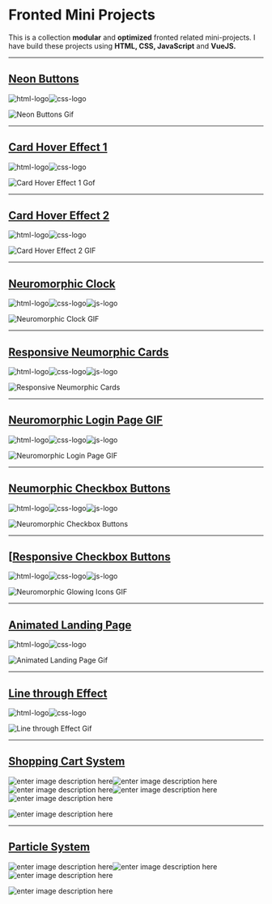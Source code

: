 # Fronted Mini Projects

This is a collection **modular** and **optimized** fronted related mini-projects. I have build these projects using **HTML, CSS, JavaScript** and **VueJS.**

---

## [Neon Buttons](https://sagyamthapa.me/Frontend-Mini-Projects/neon-light-buttons/)

![html-logo](https://raw.githubusercontent.com/Sagyam/Frontend-Mini-Projects/master/assets/html5.png)![css-logo](https://raw.githubusercontent.com/Sagyam/Frontend-Mini-Projects/master/assets/css3.png)

![Neon Buttons Gif](https://github.com/Sagyam/Frontend-Mini-Projects/blob/master/assets/neon-buttons.gif?raw=true)

---

## [Card Hover Effect 1](https://sagyamthapa.me/Frontend-Mini-Projects/card-hover-effect-1/)

![html-logo](https://raw.githubusercontent.com/Sagyam/Frontend-Mini-Projects/master/assets/html5.png)![css-logo](https://raw.githubusercontent.com/Sagyam/Frontend-Mini-Projects/master/assets/css3.png)

![Card Hover Effect 1 Gof](https://raw.githubusercontent.com/Sagyam/Frontend-Mini-Projects/master/assets/card-tricks.gif)

---

## [Card Hover Effect 2](https://sagyamthapa.me/Frontend-Mini-Projects/card-hover-effect-2/)

![html-logo](https://raw.githubusercontent.com/Sagyam/Frontend-Mini-Projects/master/assets/html5.png)![css-logo](https://raw.githubusercontent.com/Sagyam/Frontend-Mini-Projects/master/assets/css3.png)

![Card Hover Effect 2 GIF](https://raw.githubusercontent.com/Sagyam/Frontend-Mini-Projects/master/assets/card-trick2.gif)

---

## [Neuromorphic Clock](https://sagyamthapa.me/Frontend-Mini-Projects/neuromorphic-clock/)

![html-logo](https://raw.githubusercontent.com/Sagyam/Frontend-Mini-Projects/master/assets/html5.png)![css-logo](https://raw.githubusercontent.com/Sagyam/Frontend-Mini-Projects/master/assets/css3.png)![js-logo](https://raw.githubusercontent.com/Sagyam/Frontend-Mini-Projects/master/assets/js.png)

![Neuromorphic Clock GIF](https://raw.githubusercontent.com/Sagyam/Frontend-Mini-Projects/master/assets/clock.gif)

---

## [Responsive Neumorphic Cards](https://sagyamthapa.me/Frontend-Mini-Projects/responsive-neumorphic-cards)

![html-logo](https://raw.githubusercontent.com/Sagyam/Frontend-Mini-Projects/master/assets/html5.png)![css-logo](https://raw.githubusercontent.com/Sagyam/Frontend-Mini-Projects/master/assets/css3.png)![js-logo](https://raw.githubusercontent.com/Sagyam/Frontend-Mini-Projects/master/assets/js.png)

![Responsive Neumorphic Cards](https://raw.githubusercontent.com/Sagyam/Frontend-Mini-Projects/master/assets/responsive-neumorphic-cards.gif)

---

## [Neuromorphic Login Page GIF](https://sagyamthapa.me/Frontend-Mini-Projects/neumorphic-login-form/)

![html-logo](https://raw.githubusercontent.com/Sagyam/Frontend-Mini-Projects/master/assets/html5.png)![css-logo](https://raw.githubusercontent.com/Sagyam/Frontend-Mini-Projects/master/assets/css3.png)![js-logo](https://raw.githubusercontent.com/Sagyam/Frontend-Mini-Projects/master/assets/js.png)

![Neuromorphic Login Page GIF](https://raw.githubusercontent.com/Sagyam/Frontend-Mini-Projects/master/assets/neumorphic-login-page.gif)

---

## [Neumorphic Checkbox Buttons](https://sagyamthapa.me/Frontend-Mini-Projects/neumorphic-checkbox-buttons)

![html-logo](https://raw.githubusercontent.com/Sagyam/Frontend-Mini-Projects/master/assets/html5.png)![css-logo](https://raw.githubusercontent.com/Sagyam/Frontend-Mini-Projects/master/assets/css3.png)![js-logo](https://raw.githubusercontent.com/Sagyam/Frontend-Mini-Projects/master/assets/js.png)

![Neuromorphic Checkbox Buttons](https://raw.githubusercontent.com/Sagyam/Frontend-Mini-Projects/master/assets/neumorphic-checkbox-buttons.gif)

---

## [[Responsive Checkbox Buttons](https://sagyamthapa.me/Frontend-Mini-Projects/neumorphic-checkbox-buttons)

![html-logo](https://raw.githubusercontent.com/Sagyam/Frontend-Mini-Projects/master/assets/html5.png)![css-logo](https://raw.githubusercontent.com/Sagyam/Frontend-Mini-Projects/master/assets/css3.png)![js-logo](https://raw.githubusercontent.com/Sagyam/Frontend-Mini-Projects/master/assets/js.png)

![Neuromorphic Glowing Icons GIF](https://raw.githubusercontent.com/Sagyam/Frontend-Mini-Projects/master/assets/neumorphic-glowing-icons.gif)

---

## [Animated Landing Page](https://sagyamthapa.me/Frontend-Mini-Projects/animated-landing-page/)

![html-logo](https://raw.githubusercontent.com/Sagyam/Frontend-Mini-Projects/master/assets/html5.png)![css-logo](https://raw.githubusercontent.com/Sagyam/Frontend-Mini-Projects/master/assets/css3.png)

![Animated Landing Page Gif](https://raw.githubusercontent.com/Sagyam/Frontend-Mini-Projects/master/assets/bubble.gif)

---

## [Line through Effect](https://sagyamthapa.me/Frontend-Mini-Projects/line-through-effect/)

![html-logo](https://raw.githubusercontent.com/Sagyam/Frontend-Mini-Projects/master/assets/html5.png)![css-logo](https://raw.githubusercontent.com/Sagyam/Frontend-Mini-Projects/master/assets/css3.png)

![Line through Effect Gif](https://github.com/Sagyam/Frontend-Mini-Projects/blob/master/assets/line-through-effect.gif?raw=true)

---

## [Shopping Cart System](https://sagyamthapa.me/Frontend-Mini-Projects/vue-shopping-cart/)

![enter image description here](https://raw.githubusercontent.com/Sagyam/Frontend-Mini-Projects/master/assets/html5.png)![enter image description here](https://raw.githubusercontent.com/Sagyam/Frontend-Mini-Projects/master/assets/css3.png)![enter image description here](https://raw.githubusercontent.com/Sagyam/Frontend-Mini-Projects/master/assets/tw.png)![enter image description here](https://raw.githubusercontent.com/Sagyam/Frontend-Mini-Projects/master/assets/js.png)![enter image description here](https://raw.githubusercontent.com/Sagyam/Frontend-Mini-Projects/master/assets/vue.png)

![enter image description here](https://raw.githubusercontent.com/Sagyam/Frontend-Mini-Projects/master/assets/vue-shopping-cart.png)

---

## [Particle System](https://sagyamthapa.me/Frontend-Mini-Projects/particle-system/)

![enter image description here](https://raw.githubusercontent.com/Sagyam/Frontend-Mini-Projects/master/assets/html5.png)![enter image description here](https://raw.githubusercontent.com/Sagyam/Frontend-Mini-Projects/master/assets/css3.png)![enter image description here](https://raw.githubusercontent.com/Sagyam/Frontend-Mini-Projects/master/assets/js.png)

![enter image description here](https://raw.githubusercontent.com/Sagyam/Frontend-Mini-Projects/master/assets/particle.gif)

<!-- ## [TailwindCSS](https://sagyamthapa.me/Frontend-Mini-Projects/tailwindcss-demo)

![enter image description here](https://raw.githubusercontent.com/Sagyam/Frontend-Mini-Projects/master/assets/html5.png)![enter image description here](https://raw.githubusercontent.com/Sagyam/Frontend-Mini-Projects/master/assets/css3.png)![enter image description here](https://raw.githubusercontent.com/Sagyam/Frontend-Mini-Projects/master/assets/tw.png)

![enter image description here](https://raw.githubusercontent.com/Sagyam/Frontend-Mini-Projects/master/assets/twcss.png) -->
